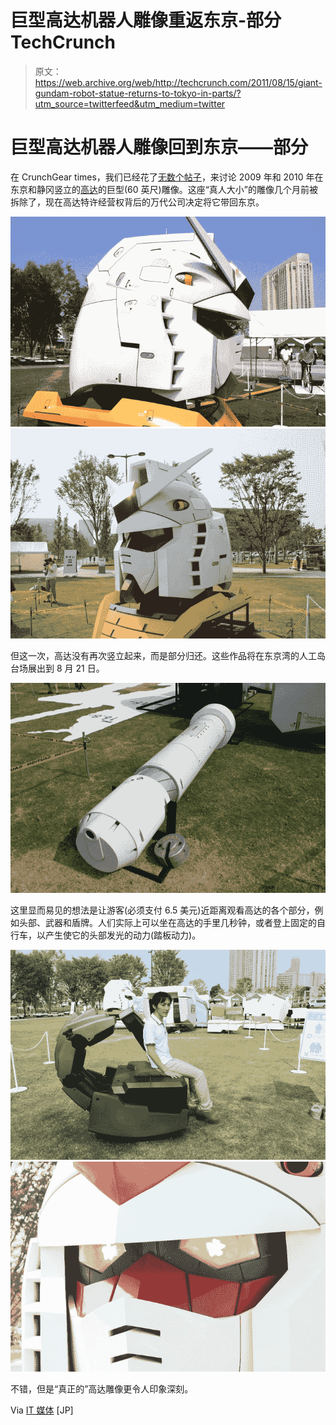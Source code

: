 # 巨型高达机器人雕像重返东京-部分 TechCrunch

> 原文：<https://web.archive.org/web/http://techcrunch.com/2011/08/15/giant-gundam-robot-statue-returns-to-tokyo-in-parts/?utm_source=twitterfeed&utm_medium=twitter>

# 巨型高达机器人雕像回到东京——部分

在 CrunchGear times，我们已经花了[无数个帖子](https://web.archive.org/web/20230205005914/https://techcrunch.com/tag/gundam/)，来讨论 2009 年和 2010 年在东京和静冈竖立的[高达](https://web.archive.org/web/20230205005914/http://en.wikipedia.org/wiki/Gundam)的巨型(60 英尺)雕像。这座“真人大小”的雕像几个月前被拆除了，现在高达特许经营权背后的万代公司决定将它带回东京。

![](img/6c700951aba91d09e99c09c74f45b394.png "gundam head") [ ![](img/84e772c669c9eae13506a3986a220049.png "gundam head 0")](https://web.archive.org/web/20230205005914/https://techcrunch.com/wp-content/uploads/2011/08/gundam-head-0.jpg)

但这一次，高达没有再次竖立起来，而是部分归还。这些作品将在东京湾的人工岛台场展出到 8 月 21 日。

[![](img/0e316473bcebf7d6ec86295ea3d838b1.png "gundam_weapon")](https://web.archive.org/web/20230205005914/https://techcrunch.com/wp-content/uploads/2011/08/gundam_weapon.jpg)

这里显而易见的想法是让游客(必须支付 6.5 美元)近距离观看高达的各个部分，例如头部、武器和盾牌。人们实际上可以坐在高达的手里几秒钟，或者登上固定的自行车，以产生使它的头部发光的动力(踏板动力)。

[![](img/9e70af77b61ec480f28bef1373be69d0.png "gundam") ](https://web.archive.org/web/20230205005914/https://techcrunch.com/wp-content/uploads/2011/08/gundam.jpg) [ ![](img/0fb7a49511272c25d455e30ee60ff187.png "gundam eyes")](https://web.archive.org/web/20230205005914/https://techcrunch.com/wp-content/uploads/2011/08/gundam-eyes.jpg)

不错，但是“真正的”高达雕像更令人印象深刻。

Via [IT 媒体](https://web.archive.org/web/20230205005914/http://nlab.itmedia.co.jp/nl/articles/1108/13/news005.html) [JP]